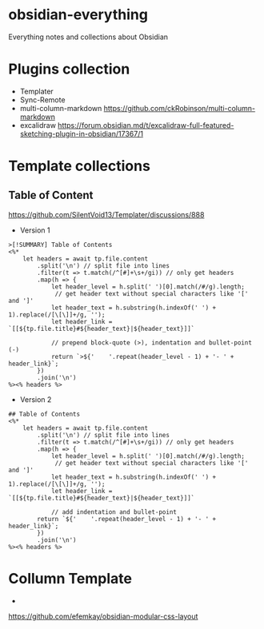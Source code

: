 # obsidian-everything
Everything notes and collections about Obsidian

# Plugins collection
- Templater
- Sync-Remote
- multi-column-markdown
https://github.com/ckRobinson/multi-column-markdown
- excalidraw
https://forum.obsidian.md/t/excalidraw-full-featured-sketching-plugin-in-obsidian/17367/1

# Template collections

## Table of Content
https://github.com/SilentVoid13/Templater/discussions/888
- Version 1
```
>[!SUMMARY] Table of Contents
<%*
    let headers = await tp.file.content
        .split('\n') // split file into lines
        .filter(t => t.match(/^[#]+\s+/gi)) // only get headers
        .map(h => {
            let header_level = h.split(' ')[0].match(/#/g).length;
             // get header text without special characters like '[' and ']'
            let header_text = h.substring(h.indexOf(' ') + 1).replace(/[\[\]]+/g, '');
            let header_link = `[[${tp.file.title}#${header_text}|${header_text}]]`

            // prepend block-quote (>), indentation and bullet-point (-)
            return `>${'    '.repeat(header_level - 1) + '- ' + header_link}`;
        })
        .join('\n')
%><% headers %>
```
- Version 2
```
## Table of Contents
<%*
    let headers = await tp.file.content
        .split('\n') // split file into lines
        .filter(t => t.match(/^[#]+\s+/gi)) // only get headers
        .map(h => {
            let header_level = h.split(' ')[0].match(/#/g).length;
             // get header text without special characters like '[' and ']'
            let header_text = h.substring(h.indexOf(' ') + 1).replace(/[\[\]]+/g, '');
            let header_link = `[[${tp.file.title}#${header_text}|${header_text}]]`

            // add indentation and bullet-point
	    return `${'    '.repeat(header_level - 1) + '- ' + header_link}`;
        })
        .join('\n')
%><% headers %>
```

# Collumn Template
- 
https://github.com/efemkay/obsidian-modular-css-layout
